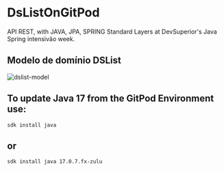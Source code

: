 # DsListOnGitPod
API REST, with JAVA, JPA, SPRING Standard Layers at DevSuperior's Java Spring intensivão week.

## Modelo de domínio DSList
![dslist-model](https://github.com/RodrigoDeOliveiraSilva/DsListOnGitPod/assets/97246882/44e69a71-a6b3-4597-ad5a-9f03baf67d94)

## To update Java 17 from the GitPod Environment use:
```command_line
sdk install java
```
## or
```command_line
sdk install java 17.0.7.fx-zulu
```
